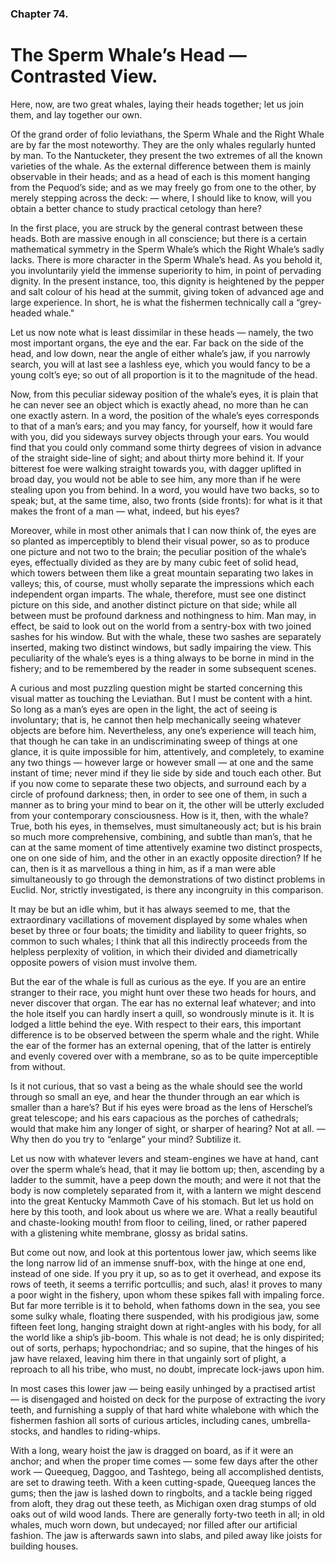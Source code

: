### Chapter 74.

# The Sperm Whale’s Head — Contrasted View.

Here, now, are two great whales, laying their heads together; let us join them,
and lay together our own.

Of the grand order of folio leviathans, the Sperm Whale and the Right Whale are
by far the most noteworthy. They are the only whales regularly hunted by man.
To the Nantucketer, they present the two extremes of all the known varieties of
the whale. As the external difference between them is mainly observable in
their heads; and as a head of each is this moment hanging from the Pequod’s
side; and as we may freely go from one to the other, by merely stepping across
the deck: — where, I should like to know, will you obtain a better chance to
study practical cetology than here?

In the first place, you are struck by the general contrast between these heads.
Both are massive enough in all conscience; but there is a certain mathematical
symmetry in the Sperm Whale’s which the Right Whale’s sadly lacks. There is
more character in the Sperm Whale’s head. As you behold it, you involuntarily
yield the immense superiority to him, in point of pervading dignity. In the
present instance, too, this dignity is heightened by the pepper and salt colour
of his head at the summit, giving token of advanced age and large experience.
In short, he is what the fishermen technically call a “grey-headed whale."

Let us now note what is least dissimilar in these heads — namely, the two most
important organs, the eye and the ear. Far back on the side of the head, and
low down, near the angle of either whale’s jaw, if you narrowly search, you
will at last see a lashless eye, which you would fancy to be a young colt’s
eye; so out of all proportion is it to the magnitude of the head.

Now, from this peculiar sideway position of the whale’s eyes, it is plain that
he can never see an object which is exactly ahead, no more than he can one
exactly astern. In a word, the position of the whale’s eyes corresponds to that
of a man’s ears; and you may fancy, for yourself, how it would fare with you,
did you sideways survey objects through your ears. You would find that you
could only command some thirty degrees of vision in advance of the straight
side-line of sight; and about thirty more behind it. If your bitterest foe were
walking straight towards you, with dagger uplifted in broad day, you would not
be able to see him, any more than if he were stealing upon you from behind. In
a word, you would have two backs, so to speak; but, at the same time, also, two
fronts (side fronts): for what is it that makes the front of a man — what,
indeed, but his eyes?

Moreover, while in most other animals that I can now think of, the eyes are so
planted as imperceptibly to blend their visual power, so as to produce one
picture and not two to the brain; the peculiar position of the whale’s eyes,
effectually divided as they are by many cubic feet of solid head, which towers
between them like a great mountain separating two lakes in valleys; this, of
course, must wholly separate the impressions which each independent organ
imparts. The whale, therefore, must see one distinct picture on this side, and
another distinct picture on that side; while all between must be profound
darkness and nothingness to him. Man may, in effect, be said to look out on the
world from a sentry-box with two joined sashes for his window. But with the
whale, these two sashes are separately inserted, making two distinct windows,
but sadly impairing the view. This peculiarity of the whale’s eyes is a thing
always to be borne in mind in the fishery; and to be remembered by the reader
in some subsequent scenes.

A curious and most puzzling question might be started concerning this visual
matter as touching the Leviathan. But I must be content with a hint. So long as
a man’s eyes are open in the light, the act of seeing is involuntary; that is,
he cannot then help mechanically seeing whatever objects are before him.
Nevertheless, any one’s experience will teach him, that though he can take in
an undiscriminating sweep of things at one glance, it is quite impossible for
him, attentively, and completely, to examine any two things — however large or
however small — at one and the same instant of time; never mind if they lie
side by side and touch each other. But if you now come to separate these two
objects, and surround each by a circle of profound darkness; then, in order to
see one of them, in such a manner as to bring your mind to bear on it, the
other will be utterly excluded from your contemporary consciousness. How is it,
then, with the whale? True, both his eyes, in themselves, must simultaneously
act; but is his brain so much more comprehensive, combining, and subtle than
man’s, that he can at the same moment of time attentively examine two distinct
prospects, one on one side of him, and the other in an exactly opposite
direction? If he can, then is it as marvellous a thing in him, as if a man were
able simultaneously to go through the demonstrations of two distinct problems
in Euclid. Nor, strictly investigated, is there any incongruity in this
comparison.

It may be but an idle whim, but it has always seemed to me, that the
extraordinary vacillations of movement displayed by some whales when beset by
three or four boats; the timidity and liability to queer frights, so common to
such whales; I think that all this indirectly proceeds from the helpless
perplexity of volition, in which their divided and diametrically opposite
powers of vision must involve them.

But the ear of the whale is full as curious as the eye. If you are an entire
stranger to their race, you might hunt over these two heads for hours, and
never discover that organ. The ear has no external leaf whatever; and into the
hole itself you can hardly insert a quill, so wondrously minute is it. It is
lodged a little behind the eye. With respect to their ears, this important
difference is to be observed between the sperm whale and the right. While the
ear of the former has an external opening, that of the latter is entirely and
evenly covered over with a membrane, so as to be quite imperceptible from
without.

Is it not curious, that so vast a being as the whale should see the world
through so small an eye, and hear the thunder through an ear which is smaller
than a hare’s? But if his eyes were broad as the lens of Herschel’s great
telescope; and his ears capacious as the porches of cathedrals; would that make
him any longer of sight, or sharper of hearing? Not at all. — Why then do you
try to “enlarge” your mind? Subtilize it.

Let us now with whatever levers and steam-engines we have at hand, cant over
the sperm whale’s head, that it may lie bottom up; then, ascending by a ladder
to the summit, have a peep down the mouth; and were it not that the body is now
completely separated from it, with a lantern we might descend into the great
Kentucky Mammoth Cave of his stomach. But let us hold on here by this tooth,
and look about us where we are. What a really beautiful and chaste-looking
mouth! from floor to ceiling, lined, or rather papered with a glistening white
membrane, glossy as bridal satins.

But come out now, and look at this portentous lower jaw, which seems like the
long narrow lid of an immense snuff-box, with the hinge at one end, instead of
one side. If you pry it up, so as to get it overhead, and expose its rows of
teeth, it seems a terrific portcullis; and such, alas! it proves to many a poor
wight in the fishery, upon whom these spikes fall with impaling force. But far
more terrible is it to behold, when fathoms down in the sea, you see some sulky
whale, floating there suspended, with his prodigious jaw, some fifteen feet
long, hanging straight down at right-angles with his body, for all the world
like a ship’s jib-boom. This whale is not dead; he is only dispirited; out of
sorts, perhaps; hypochondriac; and so supine, that the hinges of his jaw have
relaxed, leaving him there in that ungainly sort of plight, a reproach to all
his tribe, who must, no doubt, imprecate lock-jaws upon him.

In most cases this lower jaw — being easily unhinged by a practised artist — is
disengaged and hoisted on deck for the purpose of extracting the ivory teeth,
and furnishing a supply of that hard white whalebone with which the fishermen
fashion all sorts of curious articles, including canes, umbrella-stocks, and
handles to riding-whips.

With a long, weary hoist the jaw is dragged on board, as if it were an anchor;
and when the proper time comes — some few days after the other work — Queequeg,
Daggoo, and Tashtego, being all accomplished dentists, are set to drawing
teeth. With a keen cutting-spade, Queequeg lances the gums; then the jaw is
lashed down to ringbolts, and a tackle being rigged from aloft, they drag out
these teeth, as Michigan oxen drag stumps of old oaks out of wild wood lands.
There are generally forty-two teeth in all; in old whales, much worn down, but
undecayed; nor filled after our artificial fashion. The jaw is afterwards sawn
into slabs, and piled away like joists for building houses.
